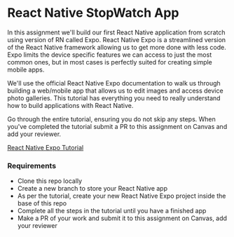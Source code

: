 # React Native StopWatch App

In this assignment we'll build our first React Native application from scratch using version of RN called Expo. React Native Expo is a streamlined version of the React Native framework allowing us to get more done with less code. Expo limits the device specific features we can access to just the most common ones, but in most cases is perfectly suited for creating simple mobile apps.

We'll use the official React Native Expo documentation to walk us through building a web/mobile app that allows us to edit images and access device photo galleries. This tutorial has everything you need to really understand how to build applications with React Native.

Go through the entire tutorial, ensuring you do not skip any steps. When you've completed the tutorial submit a PR to this assignment on Canvas and add your reviewer.

[React Native Expo Tutorial](https://docs.expo.dev/tutorial/introduction/)

### Requirements
- Clone this repo locally
- Create a new branch to store your React Native app
- As per the tutorial, create your new React Native Expo project inside the base of this repo
- Complete all the steps in the tutorial until you have a finished app
- Make a PR of your work and submit it to this assignment on Canvas, add your reviewer
